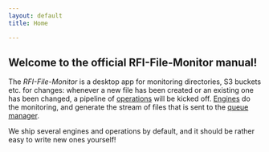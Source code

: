 ```yaml
---
layout: default
title: Home

---
```



## Welcome to the official **RFI-File-Monitor** manual!

The _RFI-File-Monitor_ is a desktop app for monitoring directories, S3 buckets etc. for changes: whenever a new file has been created or an existing one has been changed, a pipeline of [operations](operations/) will be kicked off. [Engines](engines/) do the monitoring, and generate the stream of files that is sent to the [queue manager](usage/).

We ship several engines and operations by default, and it should be rather easy to write new ones yourself!
